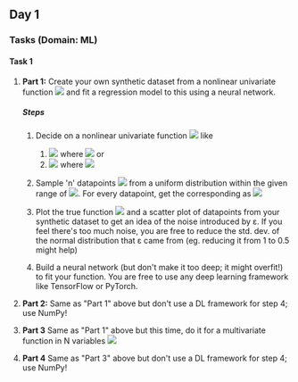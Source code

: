 ## Day 1

### Tasks (Domain: ML)

#### Task 1

1. **Part 1:** Create your own synthetic dataset from a nonlinear univariate function <img src="https://render.githubusercontent.com/render/math?math=y = f(x)"> and fit a regression model to this using a neural network.

    ##### Steps

    1. Decide on a nonlinear univariate function <img src="https://render.githubusercontent.com/render/math?math=y = f(x) \space"> like
       1. <img src="https://render.githubusercontent.com/render/math?math=y= sin(9 sin^{3}(x %2B 1.8) - 1) \space"> where <img src="https://render.githubusercontent.com/render/math?math=x \in [1,e] - 1.8"> or 
       2. <img src="https://render.githubusercontent.com/render/math?math=y= tanh(10x %2B 4) - tanh(10x %2B 3) %2B tanh(10x - 4) - tanh(10x-3) \space"> where <img src="https://render.githubusercontent.com/render/math?math=x \in [-1,1] - 1.8">

    2. Sample 'n' datapoints <img src="https://render.githubusercontent.com/render/math?math=x"> from a uniform distribution within the given range of <img src="https://render.githubusercontent.com/render/math?math=x">. For every datapoint, get the corresponding  as <img src="https://render.githubusercontent.com/render/math?math=y=f(x) %2B \epsilon, \epsilon ~ N(0,1)">
    3. Plot the true function <img src="https://render.githubusercontent.com/render/math?math=y = f(x) \space"> and a scatter plot of datapoints from your synthetic dataset to get an idea of the noise introduced by ε. If you feel there's too much noise, you are free to reduce the std. dev. of the normal distribution that ε came from (eg. reducing it from 1 to 0.5 might help)
    4. Build a neural network (but don't make it too deep; it might overfit!) to fit your function. You are free to use any deep learning framework like TensorFlow or PyTorch.

2. **Part 2:** Same as "Part 1" above but don't use a DL framework for step 4; use NumPy!
   
3. **Part 3** Same as "Part 1" above but this time, do it for a multivariate function in N variables <img src="https://render.githubusercontent.com/render/math?math=y = f(x1, x2, ... xN) \space">

4. **Part 4** Same as "Part 3" above but don't use a DL framework for step 4; use NumPy!

   